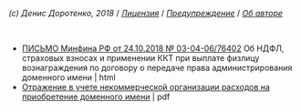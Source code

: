 *(c) Денис Доротенко, 2018* / *[Лицензия](https://github.com/xCounsel/kardamon/blob/master/Russian/LICENSE.md)* / *[Предупреждение](https://github.com/xCounsel/kardamon/blob/master/Russian/DISCLAIMER.md)* / *[Об авторе](http://dorotenko.pro/about/)*

<br/>

* [ПИСЬМО Минфина РФ от 24.10.2018 № 03-04-06/76402](http://www.v2b.ru/documents/pismo-minfina-rf-ot-24-10-2018-03-04-06-76402/) Об НДФЛ, страховых взносах и применении ККТ при выплате физлицу вознаграждения по договору о передаче права администрирования доменного имени | html
* [Отражение в учете некоммерческой организации расходов на приобретение доменного имени](https://cyberleninka.ru/article/v/otrazhenie-v-uchete-nekommercheskoy-organizatsii-rashodov-na-priobretenie-domennogo-imeni) | pdf


